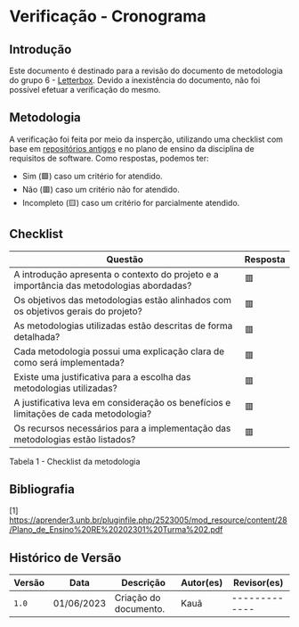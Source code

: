 # Verificação - Cronograma

## Introdução
Este documento é destinado para a revisão do documento de metodologia do grupo 6 - [Letterbox](https://github.com/Requisitos-de-Software/2023.1-Letterboxd). Devido a inexistência do documento, não foi possível efetuar a verificação do mesmo.

## Metodologia

A verificação foi feita por meio da insperção, utilizando uma checklist com base em [repositórios antigos](https://github.com/Requisitos-de-Software) e no plano de ensino da disciplina de requisitos de software. Como respostas, podemos ter: 

- Sim (🟩) caso um critério for atendido.
- Não (🟥) caso um critério não for atendido.
- Incompleto (🟨) caso um critério for parcialmente atendido.

## Checklist
|Questão|Resposta|
|-------|--------|
|A introdução apresenta o contexto do projeto e a importância das metodologias abordadas?|🟥|
|Os objetivos das metodologias estão alinhados com os objetivos gerais do projeto?|🟥|
|As metodologias utilizadas estão descritas de forma detalhada?|🟥|
|Cada metodologia possui uma explicação clara de como será implementada?|🟥|
|Existe uma justificativa para a escolha das metodologias utilizadas?|🟥|
|A justificativa leva em consideração os benefícios e limitações de cada metodologia?|🟥|
|Os recursos necessários para a implementação das metodologias estão listados?|🟥|

Tabela 1 - Checklist da metodologia

## Bibliografia
[1] https://aprender3.unb.br/pluginfile.php/2523005/mod_resource/content/28/Plano_de_Ensino%20RE%20202301%20Turma%202.pdf 

## Histórico de Versão

| Versão | Data          | Descrição                          | Autor(es)     |  Revisor(es)  |
| ------ | ------------- | ---------------------------------- | ------------- | ------------- |
| `1.0`  | 01/06/2023    | Criação do documento.              | Kauã          | ------------- |

